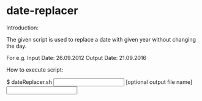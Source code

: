 # date-replacer

Introduction:

The given script is used to replace a date with given year without changing the day.

For e.g. 
Input Date: 26.09.2012
Output Date: 21.09.2016

How to execute script:

$ dateReplacer.sh <input file> [optional output file name] <input year in YYYY format>
